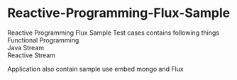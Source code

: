 # Reactive-Programming-Flux-Sample
Reactive Programming Flux Sample
Test cases contains following things <br/>
Functional Programming <br/>
Java Stream <br/>
Reactive Stream <br />

Application also contain sample use embed mongo and Flux

